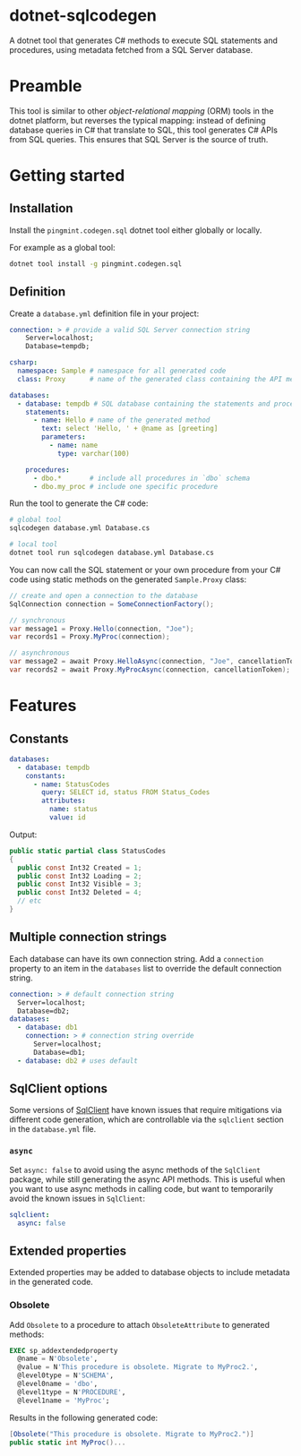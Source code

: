 # dotnet-sqlcodegen

A dotnet tool that generates C# methods to execute SQL statements and procedures, using metadata fetched from a SQL Server database.

# Preamble

This tool is similar to other *object-relational mapping* (ORM) tools in the dotnet platform, but reverses the typical mapping: instead of defining database queries in C# that translate to SQL, this tool generates C# APIs from SQL queries. This ensures that SQL Server is the source of truth.

# Getting started
## Installation

Install the `pingmint.codegen.sql` dotnet tool either globally or locally.

For example as a global tool:
```bash
dotnet tool install -g pingmint.codegen.sql
```

## Definition

Create a `database.yml` definition file in your project:

```yml
connection: > # provide a valid SQL Server connection string
    Server=localhost;
    Database=tempdb;

csharp:
  namespace: Sample # namespace for all generated code
  class: Proxy      # name of the generated class containing the API methods

databases:
  - database: tempdb # SQL database containing the statements and procedures
    statements:
      - name: Hello # name of the generated method
        text: select 'Hello, ' + @name as [greeting]
        parameters:
          - name: name
            type: varchar(100)

    procedures:
      - dbo.*       # include all procedures in `dbo` schema
      - dbo.my_proc # include one specific procedure
```

Run the tool to generate the C# code:

```bash
# global tool
sqlcodegen database.yml Database.cs

# local tool
dotnet tool run sqlcodegen database.yml Database.cs
```

You can now call the SQL statement or your own procedure from your C# code using static methods on the generated `Sample.Proxy` class:

```csharp
// create and open a connection to the database
SqlConnection connection = SomeConnectionFactory();

// synchronous
var message1 = Proxy.Hello(connection, "Joe");
var records1 = Proxy.MyProc(connection);

// asynchronous
var message2 = await Proxy.HelloAsync(connection, "Joe", cancellationToken);
var records2 = await Proxy.MyProcAsync(connection, cancellationToken);
```

# Features

## Constants

```yml
databases:
  - database: tempdb
    constants:
      - name: StatusCodes
        query: SELECT id, status FROM Status_Codes
        attributes:
          name: status
          value: id
```

Output:
```csharp
public static partial class StatusCodes
{
  public const Int32 Created = 1;
  public const Int32 Loading = 2;
  public const Int32 Visible = 3;
  public const Int32 Deleted = 4;
  // etc
}

```

## Multiple connection strings

Each database can have its own connection string. Add a `connection` property to an item in the `databases` list to override the default connection string.

```yml
connection: > # default connection string
  Server=localhost;
  Database=db2;
databases:
  - database: db1
    connection: > # connection string override
      Server=localhost;
      Database=db1;
  - database: db2 # uses default
```

## SqlClient options

Some versions of [SqlClient](https://github.com/dotnet/SqlClient) have known issues that require mitigations via different code generation, which are controllable via the `sqlclient` section in the `database.yml` file.

### `async`

Set `async: false` to avoid using the async methods of the `SqlClient` package, while still generating the async API methods. This is useful when you want to use async methods in calling code, but want to temporarily avoid the known issues in `SqlClient`:

```yml
sqlclient:
  async: false
```

## Extended properties

Extended properties may be added to database objects to include metadata in the generated code.

### Obsolete

Add `Obsolete` to a procedure to attach `ObsoleteAttribute` to generated methods:

```sql
EXEC sp_addextendedproperty
  @name = N'Obsolete',
  @value = N'This procedure is obsolete. Migrate to MyProc2.',
  @level0type = N'SCHEMA',
  @level0name = 'dbo',
  @level1type = N'PROCEDURE',
  @level1name = 'MyProc';
```

Results in the following generated code:

```csharp
[Obsolete("This procedure is obsolete. Migrate to MyProc2.")]
public static int MyProc()...
```




